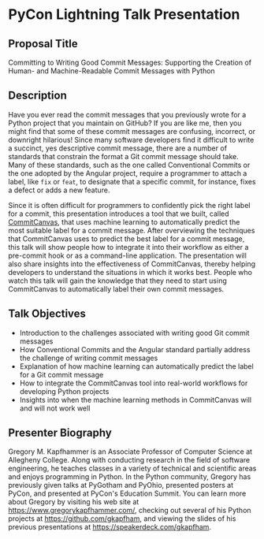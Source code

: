 # PyCon Lightning Talk Presentation

## Proposal Title

Committing to Writing Good Commit Messages: Supporting the Creation of Human-
and Machine-Readable Commit Messages with Python

## Description

Have you ever read the commit messages that you previously wrote for a Python
project that you maintain on GitHub? If you are like me, then you might find
that some of these commit messages are confusing, incorrect, or downright
hilarious! Since many software developers find it difficult to write a succinct,
yes descriptive commit message, there are a number of standards that constrain
the format a Git commit message should take. Many of these standards, such as
the one called Conventional Commits or the one adopted by the Angular project,
require a programmer to attach a label, like `fix` or `feat`, to designate that
a specific commit, for instance, fixes a defect or adds a new feature.

Since it is often difficult for programmers to confidently pick the right label
for a commit, this presentation introduces a tool that we built, called
[CommitCanvas](https://github.com/CommittedTeam/CommitCanvas), that uses
machine learning to automatically predict the most suitable label for a commit
message. After overviewing the techniques that CommitCanvas uses to predict
the best label for a commit message, this talk will show people how to
integrate it into their workflow as either a pre-commit hook or as a
command-line application. The presentation will also share insights into the
effectiveness of CommitCanvas, thereby helping developers to understand the
situations in which it works best. People who watch this talk will gain the
knowledge that they need to start using CommitCanvas to automatically label
their own commit messages.

## Talk Objectives

- Introduction to the challenges associated with writing good Git commit
  messages
- How Conventional Commits and the Angular standard partially address the
  challenge of writing commit messages
- Explanation of how machine learning can automatically predict the label for a
  Git commit message
- How to integrate the CommitCanvas tool into real-world workflows for
  developing Python projects
- Insights into when the machine learning methods in CommitCanvas will and will
  not work well

## Presenter Biography

Gregory M. Kapfhammer is an Associate Professor of Computer Science at Allegheny
College. Along with conducting research in the field of software engineering, he
teaches classes in a variety of technical and scientific areas and enjoys
programming in Python. In the Python community, Gregory has previously given
talks at PyGotham and PyOhio, presented posters at PyCon, and presented at
PyCon's Education Summit. You can learn more about Gregory by visiting his web
site at https://www.gregorykapfhammer.com/, checking out several of his Python
projects at https://github.com/gkapfham, and viewing the slides of his previous
presentations at https://speakerdeck.com/gkapfham.

